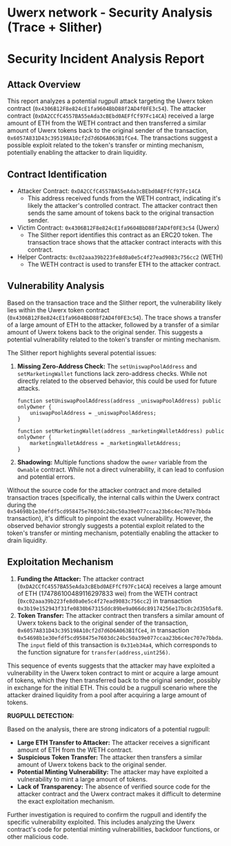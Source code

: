 # Uwerx network - Security Analysis (Trace + Slither)

# Security Incident Analysis Report

## Attack Overview
This report analyzes a potential rugpull attack targeting the Uwerx token contract (`0x4306B12F8e824cE1fa9604BbD88f2AD4f0FE3c54`). The attacker contract (`0xDA2CCfC4557BA55eAda3cBEbd0AEFfCf97Fc14CA`) received a large amount of ETH from the WETH contract and then transferred a similar amount of Uwerx tokens back to the original sender of the transaction, `0x6057A831D43c395198A10cf2d7d6D6A063B1fCe4`. The transactions suggest a possible exploit related to the token's transfer or minting mechanism, potentially enabling the attacker to drain liquidity.

## Contract Identification
- Attacker Contract: `0xDA2CCfC4557BA55eAda3cBEbd0AEFfCf97Fc14CA`
    - This address received funds from the WETH contract, indicating it's likely the attacker's controlled contract. The attacker contract then sends the same amount of tokens back to the original transaction sender.
- Victim Contract: `0x4306B12F8e824cE1fa9604BbD88f2AD4f0FE3c54` (Uwerx)
    - The Slither report identifies this contract as an ERC20 token. The transaction trace shows that the attacker contract interacts with this contract.
- Helper Contracts: `0xc02aaa39b223fe8d0a0e5c4f27ead9083c756cc2` (WETH)
    - The WETH contract is used to transfer ETH to the attacker contract.

## Vulnerability Analysis
Based on the transaction trace and the Slither report, the vulnerability likely lies within the Uwerx token contract (`0x4306B12F8e824cE1fa9604BbD88f2AD4f0FE3c54`). The trace shows a transfer of a large amount of ETH to the attacker, followed by a transfer of a similar amount of Uwerx tokens back to the original sender. This suggests a potential vulnerability related to the token's transfer or minting mechanism.

The Slither report highlights several potential issues:

1. **Missing Zero-Address Check:** The `setUniswapPoolAddress` and `setMarketingWallet` functions lack zero-address checks. While not directly related to the observed behavior, this could be used for future attacks.
    ```solidity
    function setUniswapPoolAddress(address _uniswapPoolAddress) public onlyOwner {
        uniswapPoolAddress = _uniswapPoolAddress;
    }

    function setMarketingWallet(address _marketingWalletAddress) public onlyOwner {
        marketingWalletAddress = _marketingWalletAddress;
    }
    ```

2. **Shadowing:** Multiple functions shadow the `owner` variable from the `Ownable` contract. While not a direct vulnerability, it can lead to confusion and potential errors.

Without the source code for the attacker contract and more detailed transaction traces (specifically, the internal calls within the Uwerx contract during the `0x54698b1e30efdf5cd958475e7603dc24bc50a39e077ccaa23b6c4ec707e7bbda` transaction), it's difficult to pinpoint the exact vulnerability. However, the observed behavior strongly suggests a potential exploit related to the token's transfer or minting mechanism, potentially enabling the attacker to drain liquidity.

## Exploitation Mechanism

1. **Funding the Attacker:** The attacker contract (`0xDA2CCfC4557BA55eAda3cBEbd0AEFfCf97Fc14CA`) receives a large amount of ETH (174786100489116297833 wei) from the WETH contract (`0xc02aaa39b223fe8d0a0e5c4f27ead9083c756cc2`) in transaction `0x3b19e152943f31fe0830b67315ddc89be9a066dc89174256e17bc8c2d35b5af8`.
2. **Token Transfer:** The attacker contract then transfers a similar amount of Uwerx tokens back to the original sender of the transaction, `0x6057A831D43c395198A10cf2d7d6D6A063B1fCe4`, in transaction `0x54698b1e30efdf5cd958475e7603dc24bc50a39e077ccaa23b6c4ec707e7bbda`. The `input` field of this transaction is `0x31eb34a4`, which corresponds to the function signature for `transfer(address,uint256)`.

This sequence of events suggests that the attacker may have exploited a vulnerability in the Uwerx token contract to mint or acquire a large amount of tokens, which they then transferred back to the original sender, possibly in exchange for the initial ETH. This could be a rugpull scenario where the attacker drained liquidity from a pool after acquiring a large amount of tokens.

**RUGPULL DETECTION:**

Based on the analysis, there are strong indicators of a potential rugpull:

- **Large ETH Transfer to Attacker:** The attacker receives a significant amount of ETH from the WETH contract.
- **Suspicious Token Transfer:** The attacker then transfers a similar amount of Uwerx tokens back to the original sender.
- **Potential Minting Vulnerability:** The attacker may have exploited a vulnerability to mint a large amount of tokens.
- **Lack of Transparency:** The absence of verified source code for the attacker contract and the Uwerx contract makes it difficult to determine the exact exploitation mechanism.

Further investigation is required to confirm the rugpull and identify the specific vulnerability exploited. This includes analyzing the Uwerx contract's code for potential minting vulnerabilities, backdoor functions, or other malicious code.
